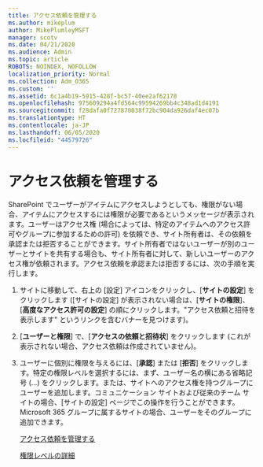 ```yaml
---
title: アクセス依頼を管理する
ms.author: mikeplum
author: MikePlumleyMSFT
manager: scotv
ms.date: 04/21/2020
ms.audience: Admin
ms.topic: article
ROBOTS: NOINDEX, NOFOLLOW
localization_priority: Normal
ms.collection: Adm_O365
ms.custom: ''
ms.assetid: 6c1a4b19-5915-428f-bc57-40ee2af62178
ms.openlocfilehash: 975609294a4fd564c99594269bb4c348ad1d4191
ms.sourcegitcommit: f28dafa0f727870038f72bc904da926daf4ec07b
ms.translationtype: HT
ms.contentlocale: ja-JP
ms.lasthandoff: 06/05/2020
ms.locfileid: "44579726"
---
```

# <a name="manage-access-requests"></a>アクセス依頼を管理する

SharePoint でユーザーがアイテムにアクセスしようとしても、権限がない場合、アイテムにアクセスするには権限が必要であるというメッセージが表示されます。ユーザーはアクセス権 (場合によっては、特定のアイテムへのアクセス許可やグループに参加するための許可) を依頼でき、サイト所有者は、その依頼を承認または拒否することができます。サイト所有者ではないユーザーが別のユーザーとサイトを共有する場合も、サイト所有者に対して、新しいユーザーのアクセス権が依頼されます。アクセス依頼を承認または拒否するには、次の手順を実行します。
  
1. サイトに移動して、右上の [設定] アイコンをクリックし、[**サイトの設定**] をクリックします ([サイトの設定] が表示されない場合は、[**サイトの権限**]、[**高度なアクセス許可の設定**] の順にクリックします。"アクセス依頼と招待を表示します" というリンクを含むバナーを見つけます)。
    
2. [**ユーザーと権限**] で、[**アクセスの依頼と招待状**] をクリックします (これが表示されない場合、アクセス依頼は作成されていません)。
    
3. ユーザーに個別に権限を与えるには、[**承認**] または [**拒否**] をクリックします。特定の権限レベルを選択するには、まず、ユーザー名の横にある省略記号 (...) をクリックします。または、サイトへのアクセス権を持つグループにユーザーを追加します。コミュニケーション サイトおよび従来のチーム サイトの場合、[サイトの設定] ページでこの操作を行うことができます。Microsoft 365 グループに属するサイトの場合、ユーザーをそのグループに追加できます。
    
    [アクセス依頼を管理する](https://go.microsoft.com/fwlink/?linkid=2008747)
    
    [権限レベルの詳細](https://go.microsoft.com/fwlink/?linkid=867071)
    

